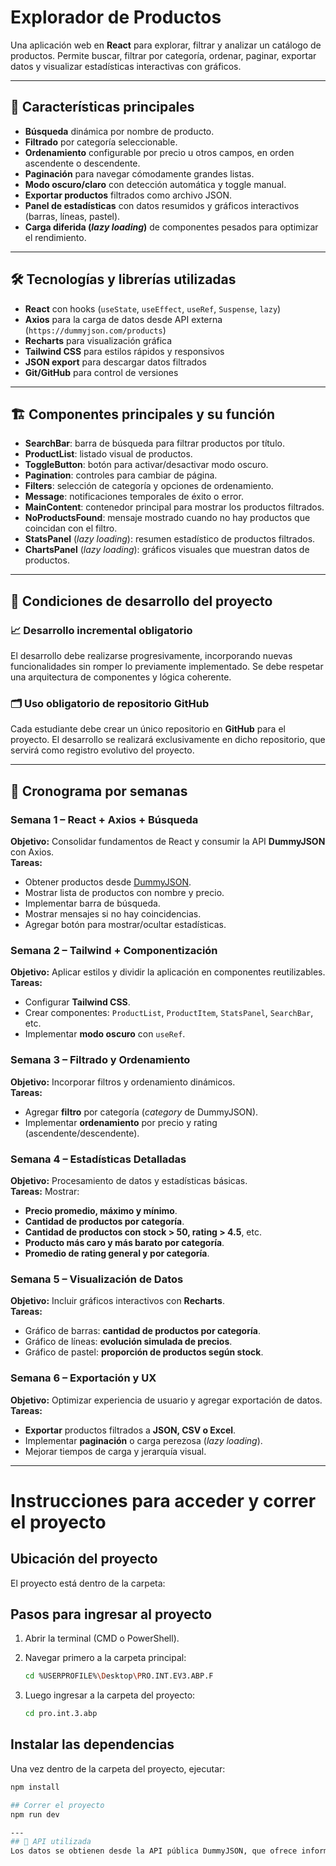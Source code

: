 # Explorador de Productos

Una aplicación web en **React** para explorar, filtrar y analizar un catálogo de productos. Permite buscar, filtrar por categoría, ordenar, paginar, exportar datos y visualizar estadísticas interactivas con gráficos.

---

## 🚀 Características principales

- **Búsqueda** dinámica por nombre de producto.
- **Filtrado** por categoría seleccionable.
- **Ordenamiento** configurable por precio u otros campos, en orden ascendente o descendente.
- **Paginación** para navegar cómodamente grandes listas.
- **Modo oscuro/claro** con detección automática y toggle manual.
- **Exportar productos** filtrados como archivo JSON.
- **Panel de estadísticas** con datos resumidos y gráficos interactivos (barras, líneas, pastel).
- **Carga diferida (_lazy loading_)** de componentes pesados para optimizar el rendimiento.

---

## 🛠️ Tecnologías y librerías utilizadas

- **React** con hooks (`useState`, `useEffect`, `useRef`, `Suspense`, `lazy`)
- **Axios** para la carga de datos desde API externa (`https://dummyjson.com/products`)
- **Recharts** para visualización gráfica
- **Tailwind CSS** para estilos rápidos y responsivos
- **JSON export** para descargar datos filtrados
- **Git/GitHub** para control de versiones

---

## 🏗️ Componentes principales y su función

- **SearchBar**: barra de búsqueda para filtrar productos por título.
- **ProductList**: listado visual de productos.
- **ToggleButton**: botón para activar/desactivar modo oscuro.
- **Pagination**: controles para cambiar de página.
- **Filters**: selección de categoría y opciones de ordenamiento.
- **Message**: notificaciones temporales de éxito o error.
- **MainContent**: contenedor principal para mostrar los productos filtrados.
- **NoProductsFound**: mensaje mostrado cuando no hay productos que coincidan con el filtro.
- **StatsPanel** (_lazy loading_): resumen estadístico de productos filtrados.
- **ChartsPanel** (_lazy loading_): gráficos visuales que muestran datos de productos.

---

## 📌 Condiciones de desarrollo del proyecto

### 📈 Desarrollo incremental obligatorio
El desarrollo debe realizarse progresivamente, incorporando nuevas funcionalidades sin romper lo previamente implementado. Se debe respetar una arquitectura de componentes y lógica coherente.

### 🗂️ Uso obligatorio de repositorio GitHub
Cada estudiante debe crear un único repositorio en **GitHub** para el proyecto. El desarrollo se realizará exclusivamente en dicho repositorio, que servirá como registro evolutivo del proyecto.

---

## 📅 Cronograma por semanas

### Semana 1 – React + Axios + Búsqueda
**Objetivo:** Consolidar fundamentos de React y consumir la API **DummyJSON** con Axios.  
**Tareas:**
- Obtener productos desde [DummyJSON](https://dummyjson.com/products?limit=100).
- Mostrar lista de productos con nombre y precio.
- Implementar barra de búsqueda.
- Mostrar mensajes si no hay coincidencias.
- Agregar botón para mostrar/ocultar estadísticas.

### Semana 2 – Tailwind + Componentización
**Objetivo:** Aplicar estilos y dividir la aplicación en componentes reutilizables.  
**Tareas:**
- Configurar **Tailwind CSS**.
- Crear componentes: `ProductList`, `ProductItem`, `StatsPanel`, `SearchBar`, etc.
- Implementar **modo oscuro** con `useRef`.

### Semana 3 – Filtrado y Ordenamiento
**Objetivo:** Incorporar filtros y ordenamiento dinámicos.  
**Tareas:**
- Agregar **filtro** por categoría (_category_ de DummyJSON).
- Implementar **ordenamiento** por precio y rating (ascendente/descendente).

### Semana 4 – Estadísticas Detalladas
**Objetivo:** Procesamiento de datos y estadísticas básicas.  
**Tareas:** Mostrar:
- **Precio promedio, máximo y mínimo**.
- **Cantidad de productos por categoría**.
- **Cantidad de productos con stock > 50, rating > 4.5**, etc.
- **Producto más caro y más barato por categoría**.
- **Promedio de rating general y por categoría**.

### Semana 5 – Visualización de Datos
**Objetivo:** Incluir gráficos interactivos con **Recharts**.  
**Tareas:**
- Gráfico de barras: **cantidad de productos por categoría**.
- Gráfico de líneas: **evolución simulada de precios**.
- Gráfico de pastel: **proporción de productos según stock**.

### Semana 6 – Exportación y UX
**Objetivo:** Optimizar experiencia de usuario y agregar exportación de datos.  
**Tareas:**
- **Exportar** productos filtrados a **JSON, CSV o Excel**.
- Implementar **paginación** o carga perezosa (_lazy loading_).
- Mejorar tiempos de carga y jerarquía visual.

---

# Instrucciones para acceder y correr el proyecto

## Ubicación del proyecto

El proyecto está dentro de la carpeta:


## Pasos para ingresar al proyecto

1. Abrir la terminal (CMD o PowerShell).

2. Navegar primero a la carpeta principal:

    ```bash
    cd %USERPROFILE%\Desktop\PRO.INT.EV3.ABP.F
    ```

3. Luego ingresar a la carpeta del proyecto:

    ```bash
    cd pro.int.3.abp
    ```

## Instalar las dependencias

Una vez dentro de la carpeta del proyecto, ejecutar:

```bash
npm install

## Correr el proyecto
npm run dev

---
## 🔗 API utilizada
Los datos se obtienen desde la API pública DummyJSON, que ofrece información sobre productos con nombre, precio, categoría, stock, rating y más.
